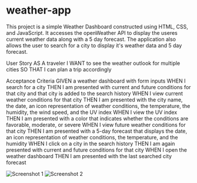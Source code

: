 # weather-app

This project is a simple Weather Dashboard constructed using HTML, CSS, and JavaScript. It accesses the openWeather API to display the useres current weather data along with a 5 day forecast. The application also allows the user to search for a city to display it's weather data and 5 day forecast. 


User Story
AS A traveler
I WANT to see the weather outlook for multiple cities
SO THAT I can plan a trip accordingly

Acceptance Criteria
GIVEN a weather dashboard with form inputs
WHEN I search for a city
THEN I am presented with current and future conditions for that city and that city is added to the search history
WHEN I view current weather conditions for that city
THEN I am presented with the city name, the date, an icon representation of weather conditions, the temperature, the humidity, the wind speed, and the UV index
WHEN I view the UV index
THEN I am presented with a color that indicates whether the conditions are favorable, moderate, or severe
WHEN I view future weather conditions for that city
THEN I am presented with a 5-day forecast that displays the date, an icon representation of weather conditions, the temperature, and the humidity
WHEN I click on a city in the search history
THEN I am again presented with current and future conditions for that city
WHEN I open the weather dashboard
THEN I am presented with the last searched city forecast

![Screenshot 1](https://octodex.github.com/images/yaktocat.png)
![Screenshot 2](https://octodex.github.com/images/yaktocat.png)
